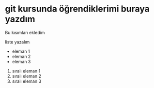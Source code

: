 # git kursunda öğrendiklerimi buraya yazdım

Bu kısımları ekledim

liste yazalım
+ eleman 1
+ eleman 2
+ eleman 3

1. sıralı eleman 1
2. sıralı eleman 2
3. sıralı eleman 3